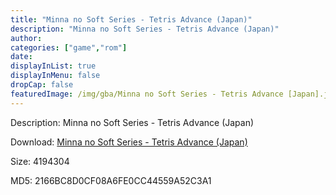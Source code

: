 ```yaml
---
title: "Minna no Soft Series - Tetris Advance (Japan)"
description: "Minna no Soft Series - Tetris Advance (Japan)"
author: 
categories: ["game","rom"]
date: 
displayInList: true
displayInMenu: false
dropCap: false
featuredImage: /img/gba/Minna no Soft Series - Tetris Advance [Japan].jpg
---
```


Description: Minna no Soft Series - Tetris Advance (Japan)

Download: <a style="text-decoration:underline;" href="https://mega.nz/#!XOYCiaIS!Y3D4v-cCIe9naZm3EY5cBoJVBirrg1ZcQ57xIjMADoQ" target = "_blank" rel = "nofollow" > Minna no Soft Series - Tetris Advance (Japan)</a>

Size: 4194304

MD5: 2166BC8D0CF08A6FE0CC44559A52C3A1

